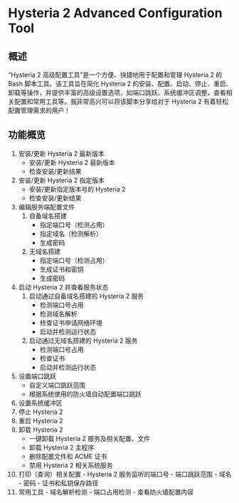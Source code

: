 # Hysteria 2 Advanced Configuration Tool
## 概述
“Hysteria 2 高级配置工具”是一个方便、快捷地用于配置和管理 Hysteria 2 的 Bash 脚本工具。该工具旨在简化 Hysteria 2 的安装、配置、启动、停止、重启、卸载等操作，并提供丰富的高级设置选项，如端口跳跃、系统缓冲区调整、查看相关配置和常用工具等。我非常高兴可以将该脚本分享给对于 Hysteria 2 有着轻松配置管理需求的用户！

## 功能概览
 1. 安装/更新 Hysteria 2 最新版本
    - 安装/更新 Hysteria 2 最新版本
    - 检查安装/更新结果
 2. 安装/更新 Hysteria 2 指定版本
    - 安装/更新指定版本号的 Hysteria 2
    - 检查安装/更新结果
 3. 编辑服务端配置文件
    1. 自备域名搭建
        * 指定端口号（检测占用）
        * 指定域名（检测解析）
        * 生成密码
    2. 无域名搭建
        * 指定端口号（检测占用）
        * 生成证书和密钥
        * 生成密码
 4. 启动 Hysteria 2 并查看服务状态
    1. 启动通过自备域名搭建的 Hysteria 2 服务
        *  检测端口号占用
        *  检测域名解析
        *  检查证书申请网络环境
        *  启动并检测运行状态
    2. 启动通过无域名搭建的 Hysteria 2 服务
        * 检测端口号占用
        * 检查证书
        * 启动并检测运行状态
 5. 设置端口跳跃
    - 自定义端口跳跃范围
    - 根据系统使用的防火墙自动配置端口跳跃
 6. 设置系统缓冲区
 7. 停止 Hysteria 2
 8. 重启 Hysteria 2
 9. 卸载 Hysteria 2
    - 一键卸载 Hysteria 2 服务及相关配置、文件
    - 卸载 Hysteria 2 主程序
    - 删除配置文件和 ACME 证书
    - 禁用 Hysteria 2 相关系统服务
 10. 打印（查询）相关配置
    - Hysteria 2 服务监听的端口号
    - 端口跳跃范围
    - 域名
    - 密码
    - 证书和私钥保存路径
 11. 常用工具
    - 域名解析检测
    - 端口占用检测
    - 查看防火墙配置内容
